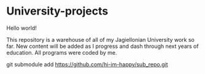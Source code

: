 # University-projects

Hello world!

This repository is a warehouse of all of my Jagiellonian University work so far. New content will be added as I progress and dash through next years of education. All programs were coded by me.

git submodule add https://github.com/hi-im-happy/sub_repo.git

